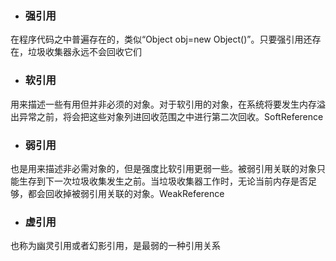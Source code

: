 * ### 强引用
在程序代码之中普遍存在的，类似“Object obj=new Object\(\)”。只要强引用还存在，垃圾收集器永远不会回收它们

* ### 软引用
用来描述一些有用但并非必须的对象。对于软引用的对象，在系统将要发生内存溢出异常之前，将会把这些对象列进回收范围之中进行第二次回收。SoftReference

* ### 弱引用
也是用来描述非必需对象的，但是强度比软引用更弱一些。被弱引用关联的对象只能生存到下一次垃圾收集发生之前。当垃圾收集器工作时，无论当前内存是否足够，都会回收掉被弱引用关联的对象。WeakReference

* ### 虚引用
也称为幽灵引用或者幻影引用，是最弱的一种引用关系



